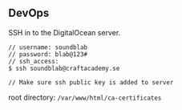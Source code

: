 ## DevOps

SSH in to the DigitalOcean server.

```
// username: soundblab
// password: blab@123#
// ssh_access:
$ ssh soundblab@craftacademy.se

// Make sure ssh public key is added to server
```

root directory: `/var/www/html/ca-certificates`

